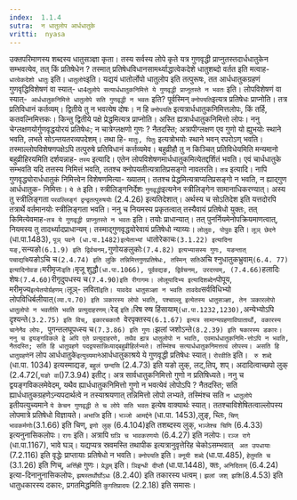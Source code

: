 ```yaml
---
index:  1.1.4
sutra:  न धातुलोप आर्धधातुके
vritti:  nyasa
---
```


उक्तपरिमाणस्य शब्दस्य धातुसञ्ज्ञा कृता। तस्य सर्वस्य लोपे कृते यत्र गुणवृद्धी प्राप्नुतस्तदार्धधातुकेन सम्भवत्येव, तत् किं प्रतिषेधेन ? तस्मात् प्रतिषेधविधानसामर्थ्याद्धात्वेकदेशे धातुशब्दो वर्तत इति मत्वाह- `धात्वेकदेशो धातुः` इति। `धातुलोपे`इति। यद्ययं धातोर्लोपो धातुलोप इति तत्पुरूषः, तत आर्धधातुकग्रहणं गुणवृद्धिविशेषणं वा स्यात्- `धा4तुलोपे सत्यार्धधातुकनिमित्ते ये गुणवृद्धी प्राप्नुतस्ते न भवतः` इति। लोपविशेषणं वा स्यात्-` आर्धधातुकनिमित्ते धातुलोपे सति
गुणवृद्धी न भवतः` इति? पूर्वस्मिन् `क्नोपयति`इत्यत्र प्रतिषेधः प्राप्नोति। तत्र प्रतिविधानं कर्तव्यम्। द्वितीये तु न भवत्येष दोषः। न हि `क्नोपयति` इत्यत्रार्धधातुकनिमित्तलोपः, किं तर्हि, कतवल्निमित्तकः। किन्तु द्वितीये पक्षे प्रेद्धमित्यत्र प्राप्नोति। अस्ति ह्यत्रार्धधातुकनिमित्तो लोपः। ननु चेग्लक्षणयोर्गुणवृद्धयोरयं प्रतिषेधः; न चात्रेग्लक्षणो गुणः ? नैतदस्ति; अत्रापीग्लक्षण एव गुणो यो ह्युभयोः स्थाने भवति, लभते सोऽन्तयतरव्यपदेशम्। तथा हि- `मातुः, पितुः` इत्यत्रोभयोः
स्थाने भवन् रपरोऽण् भवति। तस्माल्लोपविशेषणपक्षेऽपि तत्पुरुषे प्रतिविधानं
कर्त्तव्यमेव। बहुव्रीहौ तु न किञ्चित् प्रतिविधेयमिति मन्यमानो बहुव्रीहिरयमिति
दर्शयन्नाह- `तस्य` इत्यादि। एतेन लोपविशेषणमार्धधातुकमित्येतद्दर्शितं भवति। एवं
चार्धधातुके सम्भवति यदि तत्तस्य निमित्तं भवति, ततश्च क्नोपयतीत्यत्रातिप्रसङ्गो
नावतरति। `तत्र` इत्यादि। नापि गुणवृद्ध्योरार्धधातुकं निमित्त्वेन विशेषणमित्या-
ख्यातम्। ततश्च प्रेद्धमित्यत्राप्यतिप्रसङ्गो न भवति, न ह्याद्गुण आर्धधातुक-
निमित्तः। `ये ते` इति। स्त्रीलिङ्गनिर्देशः `गुणवृद्धी`इत्यनेन स्त्रीलिङ्गेन सामानाधिकरण्यात्। अस्य तु स्त्रीलिङ्गता `परवल्लिङ्गं द्वन्द्वतत्पुरुषयोः` (2.4.26)
इत्यतिदेशात्। अर्थस्य च सोऽतिदेश इति यत्तदोरपि तत्रार्थे वर्तमानयोः स्त्रीलिङ्गता भवति। ननु च नियमस्य प्रकृतत्वात् तस्यैवायं प्रतिषेधो युक्तः, तत् किमित्येवमाह-`तत्र ये गुणवृद्धी प्राप्नुतस्ते न भवतः` इति। तयोः प्राधान्यात्। तत् पुनर्नियमेनोपक्रियमाणत्वात्, नियमस्य तु तादर्थ्यादप्राधान्यम्। तस्माद्गुणवृद्धयोरेवायं
प्रतिषेधो न्याय्यः।
`लोलुवः, पोपुवः` इति। `लूञ् छेदने` (धा.पा.1483), `पूञ् पवने (धा.पा.1482)इत्येताभ्यां `धातोरेकाचः` (3.1.22) इत्यादिना यङ्, `सन्यङो` (6.1.9) इति द्विर्वचनम्, `गुणोयङलुकोः` (7.4.82) इत्यभ्यासस्य गुणः, यङन्तात् पचाद्यचि `यङोऽचि च` (2.4.74) इति लुकि तन्निमित्तगुणप्रतिषेधः, तस्मिन् सति `अचि श्नुधातुकभ्रुवाम्` (6.4.
77) इत्यादिनोवङ। `मरीमृजः` इति। `मृजू शुद्धौ` (धा.पा.1066), पूर्ववद्यङ, द्विर्वचनम्, उरदत्त्वम्, (7.4.66) `हलादिः शेषः` (7.4.60) `रीगृदुपधस्य च` (7.4.90)इति
रीगागमः। लोलूयादिभ्य इत्यादिशब्देन `पोपूय, मरीमृज्य` इत्येतयोर्ग्रहणम्। `लूञ्-
लविता` इति। यावदेव धातुसञ्ज्ञा न भवति तावदेव `सर्वविधिभ्यो लोपविधिर्बलीयात्`
(व्या.प.70) इति ञकारस्य लोपो भवति, पश्चाल्लू इत्येतस्य धातुसञ्ज्ञा, तेन ञकारलोपो धातुलोपो न भवतीति भवति प्रत्युदाहरणम्। `रेड् ` इति। `रिष रुष हिंसायाम्` (धा.पा.1232,1230), `अन्येभ्योऽपि दृश्यन्ते`(3.2.75) इति विच्, इकारचकारौ `वेरपृक्तस्य`(6.1.67) इत्यत्र सामान्यग्रहणाविघातार्थो, वकारस्य चानेनैव लोपः, `पुगन्तलघूपध्स्य च` (7.3.86) इति गुणः। `झलां जशोऽन्ते` (8.2.39) इति षकारस्य डकारः। ननु च द्वयङ्गविकले द्वे अपि एते प्रत्युदाहरणे, तथैव ह्यत्र धातुलोपो न भवति, एवमार्धधातुकनिमि-त्तोऽपि न भवति, नैतदस्ति; सति हि धातुग्रहणे पदद्वयसान्निध्याद्बहुव्रीहिर्लभ्यते। तस्मिंश्च सत्यार्धधातुकनिमत्तत्वं लोपस्य। असति हि धातुग्रहणे `न लोप आर्धधातुके` इत्युच्यमाने `आर्धधातुकाश्रये ये गुणवृद्धी प्रतिषेधः स्यात्। `रोरवीति` इति। `
रु शब्दे` (धा.पा. 1034) इत्यस्माद्यङ, `बहुलं छन्दसि` (2.4.73) इति यङो लुक्, लट्,तिप्, शप्। अदादित्वाच्छपो लुक् (2.4.72(,`यङो वा`()7.3.94) इतीट्। अत्र
सार्वधातुकनिमित्तो गुणो न प्रतिषिध्यते। ननु च द्वयङ्गविकलमेवेदम्, यथैव
ह्यार्धधातुकनिमित्तो गुणो न भवत्येवं लोपोऽपि ? नैतदस्ति; सति ह्यार्धधातुकग्रहणेऽन्यपदार्थत्वे न तस्याश्रयणात् तन्निमित्तो लोपो लभ्यते, तस्मिंश्च सति `न धातुलोपे` इतीयत्युच्यमाने `ये केचन गुणवृद्धी ते च लोपे सति भवतः` इत्येष वाक्यार्थः
स्यात्। ततश्चाविशेषितत्वाल्लोपस्य लोपमात्रे प्रतिषेधो विज्ञायते। `अभाजि` इति। `भञ्जो आमर्द्दने` (धा.पा. 1453),लुङ्, च्लिः, `चिण् भावकर्मणोः`(3.1.66) इति चिण्,
`इणो लुक्` (6.4.104)इति तशब्दस्य लुक्, `भञ्जेश्च चिणि` (6.4.33) इत्यनुनासिकलोपः। `रागः` इति। अत्रापि `घञि च भावकरणयोः` (6.4.27) इति नलोपः। `रञ्ज रागे` (धा.पा.1167), भावे घञ्। यद्यप्यत्र स्रवमस्ति तथापीक इत्यत्रानुवृत्तेरिह चेकोऽसम्भवात् `
अत उपधायाः` (7.2.116) इति वृद्धेः प्राप्तायाः प्रतिषेधो न भवति। `क्नोपयति` इति। `क्नूयी शब्दे` (धा.पा.485), `हेतुमति च` (3.1.26) इति णिच्, `अर्त्तिह्री` गुणः। `प्रेद्धम्` इति। `ञिइन्धी दीप्तौ` (धा.पा.1448), क्तः, `अनिदिताम्` (6.4.24) इत्या-दिनानुनासिकलोपः, `झषस्तर्थोर्घोऽधः` (8.2.40) इति तकारस्य धत्वम्। `झलां जश् झशि`(8.4.53) इति धातुधकारस्य दकारः, प्रगतमिद्धमिति `कुगतिप्रादयः` (2.2.18) इति समासः।


